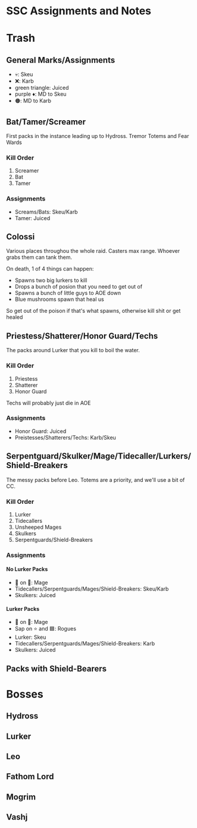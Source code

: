 # SSC Assignments and Notes

# Trash
## General Marks/Assignments
- 💀: Skeu
- ❌: Karb
- green triangle: Juiced
- purple ♦️: MD to Skeu
- 🟠: MD to Karb

## Bat/Tamer/Screamer
First packs in the instance leading up to Hydross.
Tremor Totems and Fear Wards

### Kill Order
1. Screamer
2. Bat
3. Tamer

### Assignments
- Screams/Bats: Skeu/Karb
- Tamer: Juiced

## Colossi
Various places throughou the whole raid.
Casters max range.
Whoever grabs them can tank them.

On death, 1 of 4 things can happen:
- Spawns two big lurkers to kill
- Drops a bunch of posion that you need to get out of
- Spawns a bunch of little guys to AOE down
- Blue mushrooms spawn that heal us

So get out of the poison if that's what spawns, otherwise kill shit or get healed

## Priestess/Shatterer/Honor Guard/Techs
The packs around Lurker that you kill to boil the water.

### Kill Order
1. Priestess
2. Shatterer
3. Honor Guard

Techs will probably just die in AOE

### Assignments
- Honor Guard: Juiced
- Preistesses/Shatterers/Techs: Karb/Skeu

## Serpentguard/Skulker/Mage/Tidecaller/Lurkers/Shield-Breakers
The messy packs before Leo. Totems are a priority, and we'll use a bit of CC.

### Kill Order
1. Lurker
1. Tidecallers
2. Unsheeped Mages
3. Skulkers
4. Serpentguards/Shield-Breakers

### Assignments
#### No Lurker Packs
- 🐑 on 🌙: Mage
- Tidecallers/Serpentguards/Mages/Shield-Breakers: Skeu/Karb
- Skulkers: Juiced

#### Lurker Packs
- 🐑 on 🌙: Mage
- Sap on ⭐ and 🟦: Rogues
- Lurker: Skeu
- Tidecallers/Serpentguards/Mages/Shield-Breakers: Karb
- Skulkers: Juiced

## Packs with Shield-Bearers


# Bosses
## Hydross
## Lurker
## Leo
## Fathom Lord
## Mogrim
## Vashj
